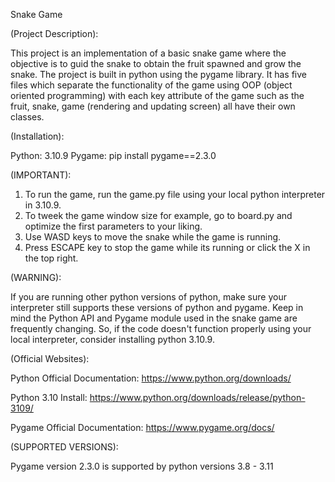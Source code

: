 Snake Game

(Project Description):

This project is an implementation of a basic snake game where the objective is to guid the snake to obtain the fruit spawned and grow the snake. The project is built in python using the pygame library. It has five files which separate the functionality of the game using OOP (object oriented programming) with each key attribute of the game such as the fruit, snake, game (rendering and updating screen) all have their own classes. 

(Installation):

Python: 3.10.9
Pygame: pip install pygame==2.3.0

(IMPORTANT): 

1. To run the game, run the game.py file using your local python interpreter in 3.10.9.
2. To tweek the game window size for example, go to board.py and optimize the first parameters to your liking. 
3. Use WASD keys to move the snake while the game is running.
4. Press ESCAPE key to stop the game while its running or click the X in the top right.

(WARNING):

If you are running other python versions of python, make sure your interpreter still supports these versions of python and pygame. Keep in mind the Python API and Pygame module used in the snake game are frequently changing. So, if the code doesn't function properly using your local interpreter, consider installing python 3.10.9.

(Official Websites):

Python Official Documentation: https://www.python.org/downloads/

Python 3.10 Install: https://www.python.org/downloads/release/python-3109/

Pygame Official Documentation: https://www.pygame.org/docs/

(SUPPORTED VERSIONS):

Pygame version 2.3.0 is supported by python versions 3.8 - 3.11
